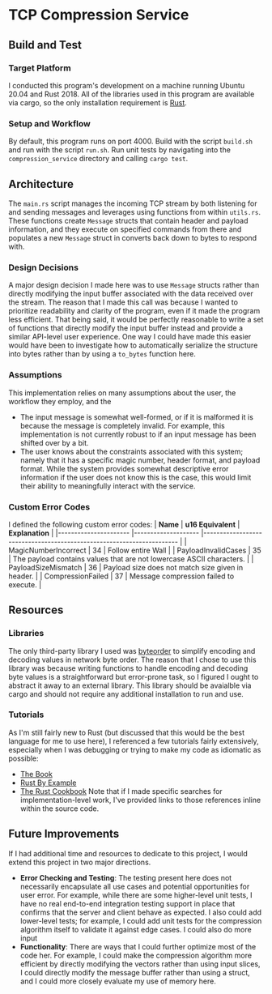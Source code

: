 # TCP Compression Service
## Build and Test
### Target Platform
I conducted this program's development on a machine running Ubuntu 20.04 and Rust 2018.
All of the libraries used in this program are available via cargo, so the only installation
requirement is [Rust](https://www.rust-lang.org/tools/install). 
### Setup and Workflow
By default, this program runs on port 4000. 
Build with the script `build.sh` and run with the script `run.sh`. Run unit tests by navigating into the
`compression_service` directory and calling `cargo test`. 
## Architecture
The `main.rs` script manages the incoming TCP stream by both listening for and sending messages and
leverages using functions from within `utils.rs`. These functions create `Message` structs that contain
header and payload information, and they execute on specified commands from there and populates a new
`Message` struct in converts back down to bytes to respond with.
### Design Decisions
A major design decision I made here was to use `Message` structs rather than directly modifying the input
buffer associated with the data received over the stream. The reason that I made this call was because I
wanted to prioritize readability and clarity of the program, even if it made the program less efficient. That
being said, it would be perfectly reasonable to write a set of functions that directly modify the input
buffer instead and provide a similar API-level user experience. One way I could have made this easier would
have been to investigate how to automatically serialize the structure into bytes rather than by using a
`to_bytes` function here.
### Assumptions
This implementation relies on many assumptions about the user, the workflow they employ, and the
- The input message is somewhat well-formed, or if it is malformed it is
because the message is completely invalid. For example, this implementation
is not currently robust to if an input message has been shifted over by a bit.
- The user knows about the constraints associated with this system; namely that
it has a specific magic number, header format, and payload format. While the system provides somewhat
descriptive error information if the user does not know this is the case, this would limit their
ability to meaningfully interact with the service.

### Custom Error Codes
I defined the following custom error codes:
| **Name**             	| **u16 Equivalent** 	| **Explanation**                                                      	|
|----------------------	|--------------------	|----------------------------------------------------------------------	|
| MagicNumberIncorrect 	| 34                 	| Follow entire Wall                                                   	|
| PayloadInvalidCases  	| 35                 	| The payload contains values that are not lowercase ASCII characters. 	|
| PayloadSizeMismatch  	| 36                 	| Payload size does not match size given in header.                    	|
| CompressionFailed    	| 37                 	| Message compression failed to execute.                               	|

## Resources
### Libraries
The only third-party library I used was [byteorder](https://docs.rs/byteorder/1.0.0/byteorder/index.html)
to simplify encoding and decoding values in network byte order. The reason that I chose to use this library
was because writing functions to handle encoding and decoding byte values is a straightforward but error-prone
task, so I figured I ought to abstract it away to an external library. This library should be avaialble via cargo
and should not require any additional installation to run and use.
### Tutorials
As I'm still fairly new to Rust (but discussed that this would be the best language for me to use here),
I referenced a few tutorials fairly extensively, especially when I was debugging or trying to make my code
as idiomatic as possible:
- [The Book](https://doc.rust-lang.org/book/)
- [Rust By Example](https://doc.rust-lang.org/stable/rust-by-example/index.html)
- [The Rust Cookbook](https://rust-lang-nursery.github.io/rust-cookbook/)
Note that if I made specific searches for implementation-level work, I've provided links to those references inline within the source code.

## Future Improvements
If I had additional time and resources to dedicate to this project, I would extend this project in two major directions.

- **Error Checking and Testing**: The testing present here does not necessarily encapsulate all use cases and potential opportunities
for user error. For example, while there are some higher-level unit tests, I have no real end-to-end integration testing support
in place that confirms that the server and client behave as expected. I also could add lower-level tests; for example, I could
add unit tests for the compression algorithm itself to validate it against edge cases. I could also do more input 
- **Functionality**: There are ways that I could further optimize most of the code her. For example, I could make the compression algorithm
more efficient by directly modifying the vectors rather than using input slices, I could directly modify the message buffer
rather than using a struct, and I could more closely evaluate my use of memory here.
